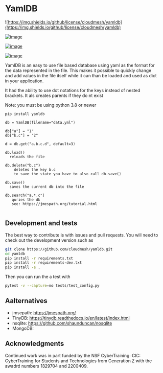 YamlDB
======

![https://img.shields.io/github/license/cloudmesh/yamldb](https://img.shields.io/github/license/cloudmesh/yamldb)

[![image](https://img.shields.io/travis/TankerHQ/yamldb.svg?branch=main)](https://travis-ci.org/TankerHQ/cloudmesn-db)

[![image](https://img.shields.io/pypi/pyversions/yamldb.svg)](https://pypi.org/project/yamldb)

[![image](https://img.shields.io/pypi/v/yamldb.svg)](https://pypi.org/project/yamldb/)


YamlDB is an easy to use file based database using yaml as the format for the
data represented in the file. This makes it possible to quickly change and add
values in the file itself while it can than be loaded and used as dict in your
application.

It had the ability to use dot notations for the keys instead of nested brackets.
It als creates parents if they do nt exist

Note: you must be using python 3.8 or newer

```
pip install yamldb

db = YamlDB(filename="data.yml")

db["a"] = "1"
db["b.c"] = "2"

d = db.get("a.b.c.d", default=3)

db.load()
  reloads the file
  
db.delete("b.c")
    deletes the key b.c
    to save the state you have to also call db.save()
    
db.save()
  saves the current db into the file

db.search("a.*.c")
   quries the db
   see: https://jmespath.org/tutorial.html
   
```

## Development and tests

The best way to contribute is with issues and pull requests. You will need to check out the development version such as

```bash
git clone https://github.com/cloudmesh/yamldb.git
cd yamldb
pip install -r requirements.txt
pip install -r requirements-dev.txt
pip install -e .
```

Then you can run the a test with 

```bash
pytest -v --capture=no tests/test_config.py
```

## Aalternatives

* jmsepath: https://jmespath.org/
* TinyDB: https://tinydb.readthedocs.io/en/latest/index.html
* nsqlite: https://github.com/shaunduncan/nosqlite
* MongoDB:

## Acknowledgments

Continued work was in part funded by the NSF
CyberTraining: CIC: CyberTraining for Students and Technologies
from Generation Z with the awadrd numbers 1829704 and 2200409.
